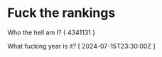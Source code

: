 # Fuck the rankings

Who the hell am I?
{ 4341131 }

What fucking year is it?
[ 2024-07-15T23:30:00Z ]
